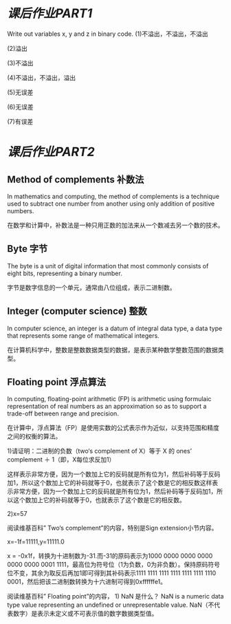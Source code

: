 # *课后作业PART1*
  Write out variables  x, y and z in binary code.
  (1)不溢出，不溢出，不溢出

  (2)溢出

  (3)不溢出

  (4)不溢出，不溢出，溢出

  (5)无误差

  (6)无误差

  (7)有误差

# *课后作业PART2*
## Method of complements 补数法 
In mathematics and computing, the method of complements is a technique used to subtract one number from another using only addition of positive numbers.

在数学和计算中，补数法是一种只用正数的加法来从一个数减去另一个数的技术。

## Byte 字节
The byte is a unit of digital information that most commonly consists of eight bits, representing a binary number.

字节是数字信息的一个单元，通常由八位组成，表示二进制数。

## Integer (computer science) 整数
In computer science, an integer is a datum of integral data type, a data type that represents some range of mathematical integers.
 
在计算机科学中，整数是整数数据类型的数据，是表示某种数学整数范围的数据类型。 

## Floating point 浮点算法
In computing, floating-point arithmetic (FP) is arithmetic using formulaic representation of real numbers as an approximation so as to support a trade-off between range and precision.

在计算中，浮点算法（FP）是使用实数的公式表示作为近似，以支持范围和精度之间的权衡的算法。

1)请证明：二进制的负数（two‘s complement of X）等于 X 的 ones’ complement  ＋ 1（即，X每位求反加1） 

 这样表示非常方便，因为一个数加上它的反码就是所有位为1，然后补码等于反码加1，所以这个数加上它的补码就等于0，也就表示了这个数是它的相反数这样表示非常方便，因为一个数加上它的反码就是所有位为1，然后补码等于反码加1，所以这个数加上它的补码就等于0，也就表示了这个数是它的相反数。

2)x=57

阅读维基百科” Two‘s complement”的内容，特别是Sign extension小节内容。

x=-1f=11111,y=11111.0

 x = -0x1f，转换为十进制数为-31.而-31的原码表示为1000 0000 0000 0000 0000 0000 0001 1111，最高位为符号位（1为负数，0为非负数）。保持原码符号位不变，其余为取反后再加1即可得到其补码表示1111 1111 1111 1111 1111 1111 1110 0001，然后把该二进制数转换为十六进制可得到0xffffffe1。

阅读维基百科” Floating point”的内容， 1)   NaN 是什么？
NaN is a numeric data type value representing an undefined or unrepresentable value.
NaN（不代表数字）是表示未定义或不可表示值的数字数据类型值。
